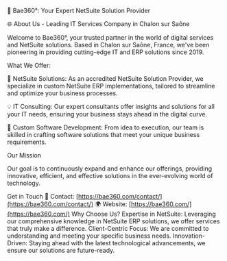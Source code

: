 🚀 Bae360°: Your Expert NetSuite Solution Provider

🌐 About Us - Leading IT Services Company in Chalon sur Saône

Welcome to Bae360°, your trusted partner in the world of digital services and NetSuite solutions. Based in Chalon sur Saône, France, we've been pioneering in providing cutting-edge IT and ERP solutions since 2019.

What We Offer:

🌟 NetSuite Solutions: As an accredited NetSuite Solution Provider, we specialize in custom NetSuite ERP implementations, tailored to streamline and optimize your business processes.

💡 IT Consulting: Our expert consultants offer insights and solutions for all your IT needs, ensuring your business stays ahead in the digital curve.

🔧 Custom Software Development: From idea to execution, our team is skilled in crafting software solutions that meet your unique business requirements.

Our Mission

Our goal is to continuously expand and enhance our offerings, providing innovative, efficient, and effective solutions in the ever-evolving world of technology.


Get in Touch
📧 Contact: [https://bae360.com/contact/](https://bae360.com/contact/)
🌍 Website: [https://bae360.com/](https://bae360.com/)
Why Choose Us?
Expertise in NetSuite: Leveraging our comprehensive knowledge in NetSuite ERP solutions, we offer services that truly make a difference.
Client-Centric Focus: We are committed to understanding and meeting your specific business needs.
Innovation-Driven: Staying ahead with the latest technological advancements, we ensure our solutions are future-ready.
